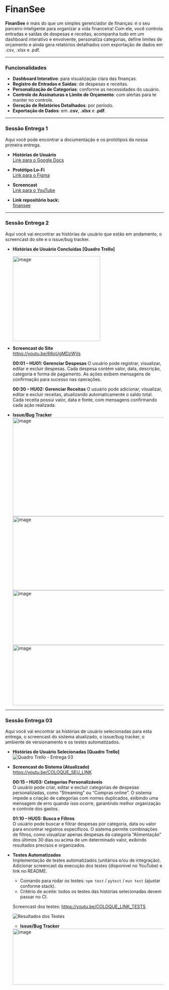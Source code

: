 # FinanSee

**FinanSee** é mais do que um simples gerenciador de finanças: é o seu parceiro inteligente para organizar a vida financeira! Com ele, você controla entradas e saídas de despesas e receitas, acompanha tudo em um dashboard interativo e envolvente, personaliza categorias, define limites de orçamento e ainda gera relatórios detalhados com exportação de dados em .csv, .xlsx e .pdf.

---

### Funcionalidades

- **Dashboard Interativo**: para visualização clara das finanças.  
- **Registro de Entradas e Saídas**: de despesas e receitas.  
- **Personalização de Categorias**: conforme as necessidades do usuário.  
- **Controle de Assinaturas e Limite de Orçamento**: com alertas para te manter no controle.  
- **Geração de Relatórios Detalhados**: por período.  
- **Exportação de Dados**: em **.csv**, **.xlsx** e **.pdf**.  

---

### Sessão Entrega 1

Aqui você pode encontrar a documentação e os protótipos da nossa primeira entrega.

- **Histórias de Usuário**  
  [Link para o Google Docs](https://docs.google.com/document/d/1YpY6v586SQlHsqJYBKwsifRjCLia-7XnGeL71hH13EA/edit?usp=sharing)

- **Protótipo Lo-Fi**  
  [Link para o Figma](https://www.figma.com/design/4wH4L6HfMEiwLSlrT983Lf/Untitled?t=UuScbsbhlYCsmGpJ-1)

- **Screencast**  
  [Link para o YouTube](https://youtu.be/TrUeBKmW7wQ?si=ryNm6PwUTuZHav1W)

- **Link repositório back:**  
  [finansee](https://github.com/Leticia-Gabs/finansee.git)
--- 

### Sessão Entrega 2

Aqui você vai encontrar as histórias de usuário que estão em andamento, o screencast do site e o issue/bug tracker.

- **Histórias de Usuário Concluídas [Quadro Trello]**
 
  <img width="278" height="270" alt="image" src="https://github.com/user-attachments/assets/4f9a64ca-09da-49be-b64b-4098d327183e" />

- **Screencast do Site**  
  https://youtu.be/66oUgMDzWVs

    **00:01 – HU01: Gerenciar Despesas**
    O usuário pode registrar, visualizar, editar e excluir despesas. Cada despesa contém valor, data, descrição, categoria e forma de pagamento. As ações exibem mensagens de confirmação para sucesso nas operações.
    
    **00:30 – HU02: Gerenciar Receitas**
    O usuário pode adicionar, visualizar, editar e excluir receitas, atualizando automaticamente o saldo total. Cada receita possui valor, data e fonte, com mensagens confirmando cada ação realizada.

- **Issue/Bug Tracker**  
  <img width="934" height="314" alt="image" src="https://github.com/user-attachments/assets/650c34ef-294d-449c-91f2-0fdc4669c9a5" />
  <img width="931" height="235" alt="image" src="https://github.com/user-attachments/assets/821a2467-41da-4af5-acab-25ba44e02e8e" />
  <img width="930" height="174" alt="image" src="https://github.com/user-attachments/assets/d057f4af-6c5b-48f2-adcc-066fa5803ecf" />
  <img width="929" height="192" alt="image" src="https://github.com/user-attachments/assets/345cbc10-e7b5-43f5-a202-65d44829ff6e" />
--- 


### Sessão Entrega 03

Aqui você vai encontrar as histórias de usuário selecionadas para esta entrega, o screencast do sistema atualizado, o issue/bug tracker, o ambiente de versionamento e os testes automatizados.

- **Histórias de Usuário Selecionadas [Quadro Trello]**
  ![Quadro Trello - Entrega 03](https://github.com/user-attachments/assets/SEU_ID_DE_IMAGEM_TRELLO)

- **Screencast do Sistema (Atualizado)**  
  https://youtu.be/COLOQUE_SEU_LINK

  **00:15 – HU03: Categorias Personalizáveis**  
  O usuário pode criar, editar e excluir categorias de despesas personalizadas, como “Streaming” ou “Compras online”. O sistema impede a criação de categorias com nomes duplicados, exibindo uma mensagem de erro quando isso ocorre, garantindo melhor organização e          controle dos gastos.

  **01:10 – HU05: Busca e Filtros**  
  O usuário pode buscar e filtrar despesas por categoria, data ou valor para encontrar registros específicos. O sistema permite combinações de filtros, como visualizar apenas despesas da categoria “Alimentação” dos últimos 30 dias ou acima de um determinado valor,        exibindo resultados precisos e organizados.
  
- **Testes Automatizados**  
  Implementação de testes automatizados (unitários e/ou de integração). Adicionar screencast da execução dos testes (disponível no YouTube) e link no README.

  - Comando para rodar os testes: `npm test` / `pytest` / `mvn test` (ajustar conforme stack).  
  - Critério de aceite: todos os testes das histórias selecionadas devem passar no CI.

  Screencast dos testes: https://youtu.be/COLOQUE_LINK_TESTS

  ![Resultados dos Testes](https://github.com/user-attachments/assets/SEU_ID_DE_IMAGEM_TESTS)

  - **Issue/Bug Tracker**
  <img width="921" height="178" alt="image" src="https://github.com/user-attachments/assets/e193a215-a50e-43c2-a202-47905c8c8b31" />






